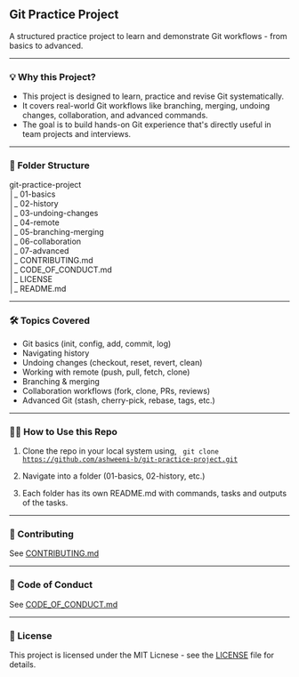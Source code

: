 ## Git Practice Project

A structured practice project to learn and demonstrate Git workflows - from basics to advanced.

____

### 💡 Why this Project?

- This project is designed to learn, practice and revise Git systematically. <br>
- It covers real-world Git workflows like branching, merging, undoing changes, collaboration, and advanced commands. <br>
- The goal is to build hands-on Git experience that's directly useful in team projects and interviews.

____

### 📂 Folder Structure

git-practice-project <br>
│_ 01-basics <br>
│_ 02-history <br>
│_ 03-undoing-changes <br>
│_ 04-remote <br>
│_ 05-branching-merging <br>
│_ 06-collaboration <br>
│_ 07-advanced <br>
│_ CONTRIBUTING.md <br>
│_ CODE_OF_CONDUCT.md <br>
│_ LICENSE <br>
│_ README.md

____

### 🛠️ Topics Covered

* Git basics (init, config, add, commit, log)
* Navigating history
* Undoing changes (checkout, reset, revert, clean)
* Working with remote (push, pull, fetch, clone)
* Branching & merging
* Collaboration workflows (fork, clone, PRs, reviews)
* Advanced Git (stash, cherry-pick, rebase, tags, etc.)

____

### 🧑‍💻 How to Use this Repo

1. Clone the repo in your local system using,
<code> git clone https://github.com/ashweeni-b/git-practice-project.git </code>

2. Navigate into a folder (01-basics, 02-history, etc.)
3. Each folder has its own README.md with commands, tasks and outputs of the tasks.

____

### 🤝 Contributing
See [CONTRIBUTING.md](./CONTRIBUTING.md)

____

### 📜 Code of Conduct
See [CODE_OF_CONDUCT.md](./CODE_OF_CONDUCT.md)

____

### 📄 License
This project is licensed under the MIT Licnese - see the [LICENSE](./LICENSE) file for details.
